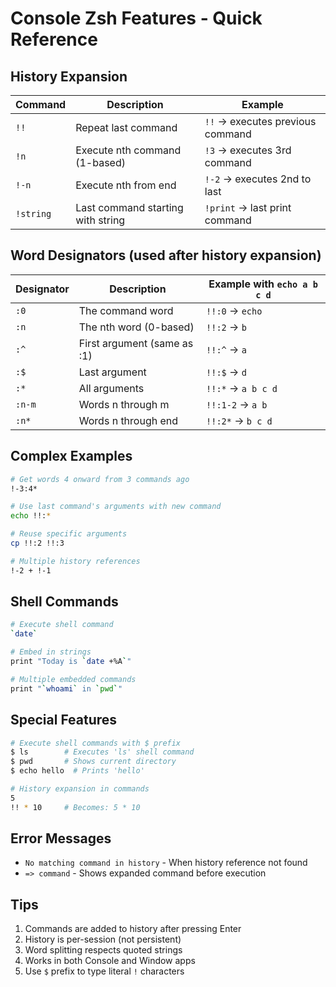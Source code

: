 # Console Zsh Features - Quick Reference

## History Expansion

| Command | Description | Example |
|---------|-------------|---------|
| `!!` | Repeat last command | `!!` → executes previous command |
| `!n` | Execute nth command (1-based) | `!3` → executes 3rd command |
| `!-n` | Execute nth from end | `!-2` → executes 2nd to last |
| `!string` | Last command starting with string | `!print` → last print command |

## Word Designators (used after history expansion)

| Designator | Description | Example with `echo a b c d` |
|------------|-------------|------------------------------|
| `:0` | The command word | `!!:0` → `echo` |
| `:n` | The nth word (0-based) | `!!:2` → `b` |
| `:^` | First argument (same as :1) | `!!:^` → `a` |
| `:$` | Last argument | `!!:$` → `d` |
| `:*` | All arguments | `!!:*` → `a b c d` |
| `:n-m` | Words n through m | `!!:1-2` → `a b` |
| `:n*` | Words n through end | `!!:2*` → `b c d` |

## Complex Examples

```bash
# Get words 4 onward from 3 commands ago
!-3:4*

# Use last command's arguments with new command
echo !!:*

# Reuse specific arguments
cp !!:2 !!:3

# Multiple history references
!-2 + !-1
```

## Shell Commands

```bash
# Execute shell command
`date`

# Embed in strings
print "Today is `date +%A`"

# Multiple embedded commands
print "`whoami` in `pwd`"
```

## Special Features

```bash
# Execute shell commands with $ prefix
$ ls        # Executes 'ls' shell command
$ pwd       # Shows current directory
$ echo hello  # Prints 'hello'

# History expansion in commands
5
!! * 10     # Becomes: 5 * 10
```

## Error Messages

- `No matching command in history` - When history reference not found
- `=> command` - Shows expanded command before execution

## Tips

1. Commands are added to history after pressing Enter
2. History is per-session (not persistent)
3. Word splitting respects quoted strings
4. Works in both Console and Window apps
5. Use `$` prefix to type literal `!` characters